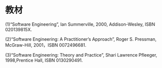 # 教材

(1)“Software Engineering”, Ian Summerville, 2000, Addison-Wesley, ISBN 020139815X.

(2)“Software Engineering: A Practitioner’s Approach”, Roger S. Pressman, McGraw-Hill, 2001，ISBN 0072496681.

(3)“Software Engineering: Theory and Practice”, Shari Lawrence Pfleeger, 1998,Prentice Hall, ISBN 0130290491.

